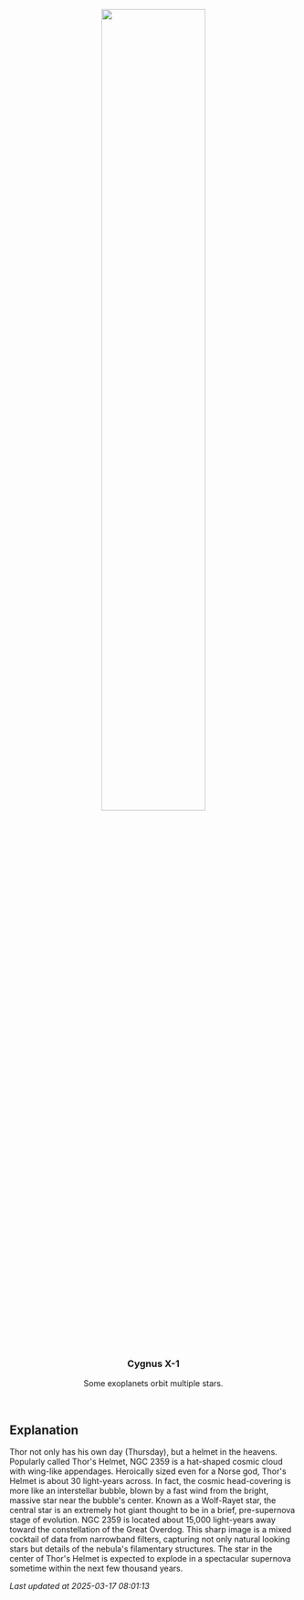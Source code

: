 <p align='center'>
    <img src='https://apod.nasa.gov/apod/image/2503/ThorHelmet_Hopkins_960.jpg' width='60%' />
    <h3 align="center">Cygnus X-1</h3>
    <p align="center">Some exoplanets orbit multiple stars.</p>
</p>
<br/>

Explanation
--
Thor not only has his own day (Thursday), but a helmet in the heavens.  Popularly called Thor's Helmet, NGC 2359 is a hat-shaped cosmic cloud with wing-like appendages. Heroically sized even for a Norse god, Thor's Helmet is about 30 light-years across. In fact, the cosmic head-covering is more like an interstellar bubble, blown by a fast wind from the bright, massive star near the bubble's center. Known as a Wolf-Rayet star, the central star is an extremely hot giant thought to be in a brief, pre-supernova stage of evolution. NGC 2359 is located about 15,000 light-years away toward the constellation of the Great Overdog. This sharp image is a mixed cocktail of data from  narrowband filters, capturing not only natural looking stars but details of the nebula's filamentary structures. The star in the center of Thor's Helmet is expected to explode in a spectacular supernova sometime within the next few thousand years.


*Last updated at 2025-03-17 08:01:13*
